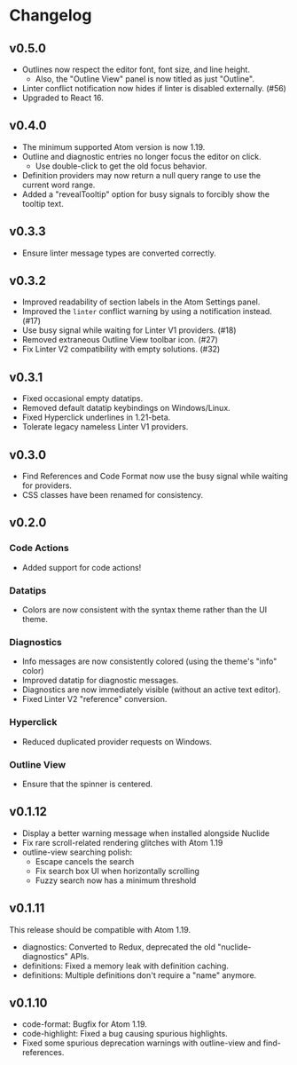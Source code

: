 # Changelog

## v0.5.0

- Outlines now respect the editor font, font size, and line height.
  - Also, the "Outline View" panel is now titled as just "Outline".
- Linter conflict notification now hides if linter is disabled externally. (#56)
- Upgraded to React 16.

## v0.4.0

- The minimum supported Atom version is now 1.19.
- Outline and diagnostic entries no longer focus the editor on click.
  - Use double-click to get the old focus behavior.
- Definition providers may now return a null query range to use the current word range.
- Added a "revealTooltip" option for busy signals to forcibly show the tooltip text.

## v0.3.3

- Ensure linter message types are converted correctly.

## v0.3.2

- Improved readability of section labels in the Atom Settings panel.
- Improved the `linter` conflict warning by using a notification instead. (#17)
- Use busy signal while waiting for Linter V1 providers. (#18)
- Removed extraneous Outline View toolbar icon. (#27)
- Fix Linter V2 compatibility with empty solutions. (#32)

## v0.3.1

- Fixed occasional empty datatips.
- Removed default datatip keybindings on Windows/Linux.
- Fixed Hyperclick underlines in 1.21-beta.
- Tolerate legacy nameless Linter V1 providers.

## v0.3.0

- Find References and Code Format now use the busy signal while waiting for providers.
- CSS classes have been renamed for consistency.

## v0.2.0

### Code Actions

- Added support for code actions!

### Datatips

- Colors are now consistent with the syntax theme rather than the UI theme.

### Diagnostics

- Info messages are now consistently colored (using the theme's "info" color)
- Improved datatip for diagnostic messages.
- Diagnostics are now immediately visible (without an active text editor).
- Fixed Linter V2 "reference" conversion.

### Hyperclick

- Reduced duplicated provider requests on Windows.

### Outline View

- Ensure that the spinner is centered.

## v0.1.12

- Display a better warning message when installed alongside Nuclide
- Fix rare scroll-related rendering glitches with Atom 1.19
- outline-view searching polish:
  - Escape cancels the search
  - Fix search box UI when horizontally scrolling
  - Fuzzy search now has a minimum threshold

## v0.1.11

This release should be compatible with Atom 1.19.

- diagnostics: Converted to Redux, deprecated the old "nuclide-diagnostics" APIs.
- definitions: Fixed a memory leak with definition caching.
- definitions: Multiple definitions don't require a "name" anymore.

## v0.1.10

- code-format: Bugfix for Atom 1.19.
- code-highlight: Fixed a bug causing spurious highlights.
- Fixed some spurious deprecation warnings with outline-view and find-references.
